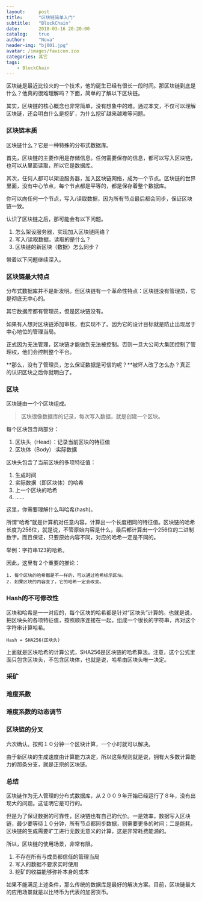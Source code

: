 ```yaml
---
layout:     post
title:      "区块链简单入门"
subtitle:   "BlockChain"
date:       2018-03-16 20:20:00
catalog:    true
author:     "Nova"
header-img: "bj001.jpg"
avatar: /images/favicon.ico
categories: 其它
tags:
    - BlockChain
---
```



区块链是最近比较火的一个技术，他的诞生已经有很长一段时间。那区块链到底是什么？他真的很难理解吗？下面，简单的了解以下区块链。

其实，区块链的核心概念也非常简单，没有想象中的难。通过本文，不仅可以理解区块链，还会明白什么是挖矿，为什么挖矿越来越难等问题。

### 区块链本质
区块链什么？它是一种特殊的分布式数据库。

首先，区块链的主要作用是存储信息。任何需要保存的信息，都可以写入区块链，也可以从里面读取，所以它是数据库。

其次，任何人都可以架设服务器，加入区块链网络，成为一个节点。区块链的世界里面，没有中心节点，每个节点都是平等的，都是保存着整个数据库。

你可以向任何一个节点，写入/读取数据，因为所有节点最后都会同步，保证区块链一致。

认识了区块链之后，那可能会有以下问题。

1. 怎么架设服务器，实现加入区块链网络？
2. 写入/读取数据，读取的是什么？
3. 区块链的新区块（数据）怎么同步？


带着以下问题继续深入。

<!--more-->

### 区块链最大特点

分布式数据库并不是新发明。但区块链有一个革命性特点：区块链没有管理员，它是彻底无中心的。

其它数据库都有管理员，但是区块链没有。

如果有人想对区块链添加审核，也实现不了。因为它的设计目标就是防止出现居于中心地位的管理当局。

正式因为无法管理，区块链才能做到无法被控制。否则一旦大公司大集团控制了管理权，他们会控制整个平台。

**那么，没有了管理员，怎么保证数据是可信的呢？**被坏人改了怎么办？真正的认识区块之后你就明白了。

### 区块
区块链由一个个区块组成。

>区块很像数据库的记录，每次写入数据，就是创建一个区块。

每个区块包含两部分：


1. 区块头（Head）：记录当前区块的特征值
2. 区块体（Body）:实际数据


区块头包含了当前区块的多项特征值：


1. 生成时间
2. 实际数据（即区块体）的哈希
3. 上一个区块的哈希
4. ......


这里，你需要理解什么叫哈希(hash)。

所谓“哈希”就是计算机对任意内容，计算出一个长度相同的特征值。区块链的哈希长度为256位，就是说，不管原始内容是什么，最后都计算出一个256位的二进制数字。而且保证，只要原始内容不同，对应的哈希一定是不同的。


举例：字符串123的哈希。


因此，这里有２个重要的推论：

```
1. 每个区块的哈希都是不一样的，可以通过哈希标示区块。
2. 如果区块的内容变了，它的哈希一定会改变。
```

### Hash的不可修改性
区块和哈希是一一对应的，每个区块的哈希都是针对“区块头”计算的。也就是说，把区块头的各项特征值，按照顺序连接在一起，组成一个很长的字符串，再对这个字符串计算哈希。

```
Hash = SHA256(区块头)
```

上面就是区块哈希的计算公式，SHA256是区块链的哈希算法。注意，这个公式里面只包含区块头，不包含区块体，也就是说，哈希由区块头唯一决定。



### 采矿

### 难度系数

### 难度系数的动态调节

### 区块链的分叉

六次确认。按照１０分钟一个区块计算，一个小时就可以解决。

由于新区块的生成速度由计算能力决定，所以这条规则就是说，拥有大多数计算能力的那条分支，就是正宗的区块链。

### 总结
区块链作为无人管理的分布式数据库，从２００９年开始已经运行了８年，没有出现大的问题。这证明它是可行的。

但是为了保证数据的可靠性，区块链也有自己的代价。一是效率，数据写入区块链，最少要等待１０分钟，所有节点都同步数据，则需要更多的时间；二是能耗，区块链的生成需要旷工进行无数无意义的计算，这是非常耗费能源的。

所以，区块链的使用场景，非常有限。

1. 不存在所有与成员都信任的管理当局
2. 写入的数据不要求实时使用
3. 挖矿的收益能够弥补本身的成本

如果不能满足上述条件，那么传统的数据库是最好的解决方案。目前，区块链最大的应用场景就是以比特币为代表的加密货币。




